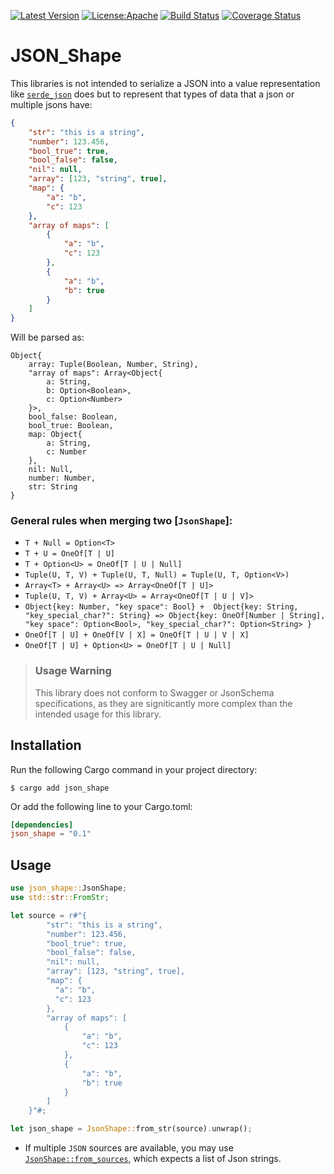 
[![Latest Version](https://img.shields.io/crates/v/json_shape)](https://crates.io/crates/json_shape)
[![License:Apache](https://img.shields.io/badge/License-Apache_2.0-blue.svg)](https://opensource.org/licenses/Apache-2.0)
[![Build Status](https://github.com/naomijub/serde_json_shape/actions/workflows/rust.yml/badge.svg?branch=main)](https://github.com/naomijub/serde_json_shape/actions/workflows/rust.yml)
[![Coverage Status](https://coveralls.io/repos/github/naomijub/serde_json_shape/badge.svg)](https://coveralls.io/github/naomijub/serde_json_shape)

# JSON_Shape

This libraries is not intended to serialize a JSON into a value representation like [`serde_json`](https://crates.io/crates/serde_json) does but to represent that types of data that a json or multiple jsons have:

```json
{
    "str": "this is a string",
    "number": 123.456,
    "bool_true": true,
    "bool_false": false,
    "nil": null,
    "array": [123, "string", true],
    "map": {
        "a": "b",
        "c": 123
    },
    "array of maps": [
        {
            "a": "b",
            "c": 123
        },
        {
            "a": "b",
            "b": true
        }
    ]
}
```

Will be parsed as:

```ru
Object{
    array: Tuple(Boolean, Number, String),
    "array of maps": Array<Object{
        a: String, 
        b: Option<Boolean>, 
        c: Option<Number>
    }>, 
    bool_false: Boolean, 
    bool_true: Boolean, 
    map: Object{
        a: String, 
        c: Number
    }, 
    nil: Null, 
    number: Number, 
    str: String
}
```

### General rules when merging two [`JsonShape`]:
- `T + Null = Option<T>`
- `T + U = OneOf[T | U]`
- `T + Option<U> = OneOf[T | U | Null]`
- `Tuple(U, T, V) + Tuple(U, T, Null) = Tuple(U, T, Option<V>)`
- `Array<T> + Array<U> => Array<OneOf[T | U]>`
- `Tuple(U, T, V) + Array<U> = Array<OneOf[T | U | V]>`
- `Object{key: Number, "key space": Bool} +  Object{key: String, "key_special_char?": String} => Object{key: OneOf[Number | String], "key space": Option<Bool>, "key_special_char?": Option<String> }`
- `OneOf[T | U] + OneOf[V | X] = OneOf[T | U | V | X]`
- `OneOf[T | U] + Option<U> = OneOf[T | U | Null]`

> ### Usage Warning
>
> This library does not conform to Swagger or JsonSchema specifications, as they are signiticantly more complex than the intended usage for this library.


## Installation
Run the following Cargo command in your project directory:

```shell
$ cargo add json_shape
```

Or add the following line to your Cargo.toml:

```toml
[dependencies]
json_shape = "0.1"
```

## Usage 

```rust
use json_shape::JsonShape;
use std::str::FromStr;

let source = r#"{
        "str": "this is a string",
        "number": 123.456,
        "bool_true": true,
        "bool_false": false,
        "nil": null,
        "array": [123, "string", true],
        "map": {
          "a": "b",
          "c": 123
        },
        "array of maps": [
            {
                "a": "b",
                "c": 123
            },
            {
                "a": "b",
                "b": true
            }
        ]
    }"#;

let json_shape = JsonShape::from_str(source).unwrap();
```

* If multiple `JSON` sources are available, you may use [`JsonShape::from_sources`](https://docs.rs/json_shape/latest/json_shape/enum.JsonShape.html#method.from_sources), which expects a list of Json strings.